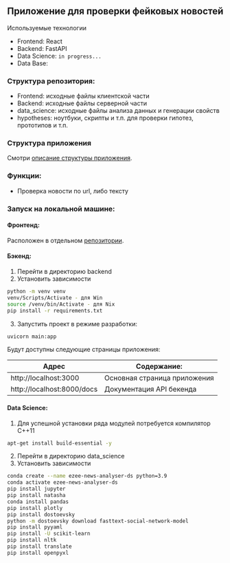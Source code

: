## Приложение для проверки фейковых новостей

Используемые технологии

- Frontend: React
- Backend: FastAPI
- Data Science: <code>in progress...</code>
- Data Base:  

### Структура репозитория:
- Frontend: исходные файлы клиентской части
- Backend: исходные файлы серверной части
- data_science: исходные файлы анализа данных и генерации свойств
- hypotheses: ноутбуки, скрипты и т.п. для проверки гипотез, прототипов и т.п.

### Структура приложения

Смотри [описание структуры приложения](app_description.md).

### Функции:

- Проверка новости по url, либо тексту

### Запуск на локальной машине:

#### Фронтенд:
Расположен в отдельном [репозитории](https://github.com/DmitryTevtonsky/moscowcityhack2022-frontend).
#### Бэкенд:  
1) Перейти в директорию backend  
2) Установить зависимости
```bash
python -m venv venv
venv/Scripts/Activate - для Win
source /venv/bin/Activate - для Nix 
pip install -r requirements.txt
```  
3) Запустить проект в режиме разработки:  
```bash
uvicorn main:app
```
Будут доступны следующие страницы приложения:

| Адрес                      | Содержание:                  |
|----------------------------|------------------------------|
| http://localhost:3000      | Основная страница приложения |        
| http://localhost:8000/docs | Документация API бекенда     |

#### Data Science:  
1) Для успешной установки ряда модулей потребуется компилятор С++11
```bash 
apt-get install build-essential -y
```
2) Перейти в директорию data_science  
3) Установить зависимости
```bash
conda create --name ezee-news-analyser-ds python=3.9
conda activate ezee-news-analyser-ds
pip install jupyter
pip install natasha
conda install pandas
pip install plotly
pip install dostoevsky
python -m dostoevsky download fasttext-social-network-model
pip install pyyaml
pip install -U scikit-learn
pip install nltk
pip install translate
pip install openpyxl
```      

